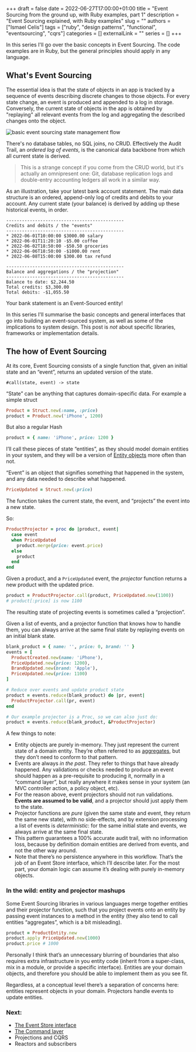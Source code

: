 +++
draft = false
date = 2022-06-27T17:00:00+01:00
title = "Event Sourcing from the ground up, with Ruby examples, part 1"
description = "Event Sourcing explained, with Ruby examples"
slug = ""
authors = ["Ismael Celis"]
tags = ["ruby", "design patterns", "functional", "eventsourcing", "cqrs"]
categories = []
externalLink = ""
series = []
+++


In this series I'll go over the basic concepts in Event Sourcing.
The code examples are in Ruby, but the general principles should apply in any language.

## What's Event Sourcing

The essential idea is that the state of objects in an app is tracked by a sequence of events describing discrete changes to those objects.
For every state change, an event is produced and appended to a log in storage.
Conversely, the current state of objects in the app is obtained by "replaying" all relevant events from the log and aggregating the described changes onto the object.

![basic event sourcing state management flow](/images/2022/event-sourcing-flow-1.png)

There's no database tables, no SQL joins, no CRUD. Effectively the Audit Trail, an _ordered log of events_, is the canonical data backbone from which all current state is derived.

> This is a strange concept if you come from the CRUD world, but it's actually an omnipresent one: Git, database replication logs and double-entry accounting ledgers all work in a similar way.

As an illustration, take your latest bank account statement. The main data structure is an ordered, append-only log of credits and debits to your account. Any current state (your balance) is derived by adding up these historical events, in order.

```
---------------------------------------------
Credits and debits / the "events"
---------------------------------------------
* 2022-06-01T10:00:00 $3000.00 salary
* 2022-06-01T11:20:10 -$5.00 coffee
* 2022-06-02T18:50:00 -$50.50 groceries
* 2022-06-06T18:50:00 -$1000.00 rent
* 2022-06-08T15:00:00 $300.00 tax refund

---------------------------------------------
Balance and aggregations / the "projection"
---------------------------------------------
Balance to date: $2,244.50
Total credits: $3,300.00
Total debits: -$1,055.50
```

Your bank statement is an Event-Sourced entity!

In this series I'll summarise the basic concepts and general interfaces that go into building an event-sourced system, as well as some of the implications to system design.
This post is _not_ about specific libraries, frameworks or implementation details.

## The how of Event Sourcing

At its core, Event Sourcing consists of a single function that, given an initial state and an “event”, returns an updated version of the state.

```
#call(state, event) -> state
```

“State” can be anything that captures domain-specific data. For example a simple struct

```ruby
Product = Struct.new(:name, :price)
product = Product.new('iPhone', 1200)
```

But also a regular Hash

```ruby
product = { name: 'iPhone', price: 1200 }
```

I’ll call these pieces of state “entities”, as they should model domain entities in your system, and they will be a version of [Entity objects](https://blog.jannikwempe.com/domain-driven-design-entities-value-objects#heading-entities) more often than not.

“Event” is an object that signifies something that happened in the system, and any data needed to describe what happened.

```ruby
PriceUpdated = Struct.new(:price)
```

The function takes the current state, the event, and “projects” the event into a new state.

So:

```ruby
ProductProjector = proc do |product, event|
  case event
  when PriceUpdated
    product.merge(price: event.price)
  else
    product
  end
end
```

Given a product, and a `PriceUpdated` event, the _projector_ function returns a new product with the updated price.

```ruby
product = ProductProjector.call(product, PriceUpdated.new(1100))
# product[:price] is now 1100
```

The resulting state of projecting events is sometimes called a “projection”.

Given a list of events, and a projector function that knows how to handle them, you can always arrive at the same final state by replaying events on an initial blank state.

```ruby
blank_product = { name: '', price: 0, brand: '' }
events = [
  ProductCreated.new(name: 'iPhone'),
  PriceUpdated.new(price: 1200),
  BrandUpdated.new(brand: 'Apple'),
  PriceUpdated.new(price: 1100)
]

# Reduce over events and update product state
product = events.reduce(blank_product) do |pr, event|
  ProductProjector.call(pr, event)
end

# Our example projector is a Proc, so we can also just do:
product = events.reduce(blank_product, &ProductProjector)
```

A few things to note:

- Entity objects are purely in-memory. They just represent the current state of a domain entity. They’re often referred to as [aggregates](https://martinfowler.com/bliki/DDD_Aggregate.html), but they don’t need to conform to that pattern.
- Events are always *in the past*. They refer to things that have already happened. Any validations or checks needed to produce an event should happen as a pre-requisite to producing it, normally in a “command layer”, but really anywhere it makes sense in your system (an MVC controller action, a policy object, etc).
- For the reason above, event projectors should not run validations. **Events are assumed to be valid**, and a projector should just apply them to the state.
- Projector functions are *pure* (given the same state and event, they return the same new state),  with no side-effects, and by extension processing a list of events is *deterministic*: for the same initial state and events, we always arrive at the same final state.
- This pattern guarantees a 100% accurate audit trail, with no information loss, because by definition domain entities are derived from events, and not the other way around.
- Note that there’s no persistence anywhere in this workflow. That’s the job of an Event Store interface, which I’ll describe later. For the most part, your domain logic can assume it’s dealing with purely in-memory objects.

### In the wild: entity and projector mashups

Some Event Sourcing libraries in various languages merge together entities and their projector function, such that you project events onto an entity by passing event instances to a method in the entity (they also tend to call entities “aggregates”, which is a bit misleading).

```ruby
product = ProductEntity.new
product.apply PriceUpdated.new(1000)
product.price # 1000
```

Personally I think that’s an unnecessary blurring of boundaries that also requires extra infrastructure in you entity code (inherit from a super-class, mix in a module, or provide a specific interface). Entities are your domain objects, and therefore you should be able to implement them as you see fit.

Regardless, at a conceptual level there’s a separation of concerns here: entities represent objects in your domain. Projectors handle events to update entities.

### Next:

- [The Event Store interface](/posts/event-sourcing-ruby-event-store/)
- [The Command layer](/posts/event-sourcing-ruby-command-layer/)
- Projections and CQRS
- Reactors and subscribers
